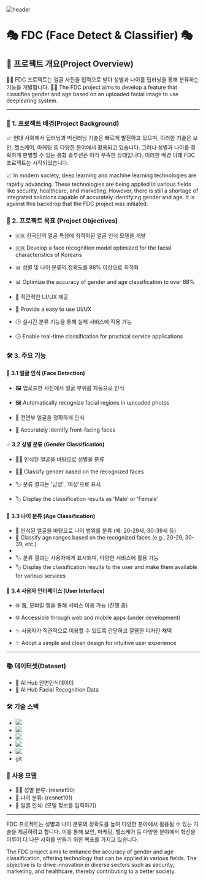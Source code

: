 ![header](https://capsule-render.vercel.app/api?&height=200&type=waving&text=TJE_3rd_project-2)
# 🎭 FDC (Face Detect & Classifier) 🎭

## 🌟 프로젝트 개요(Project Overview)

👩👨 FDC 프로젝트는 얼굴 사진을 입력으로 받아 성별과 나이를 딥러닝을 통해 분류하는 기능을 개발합니다.
👩👨 The FDC project aims to develop a feature that classifies gender and age based on an uploaded facial image to use deeplearing system.

---

### 📌 1. 프로젝트 배경(Project Background)

📈 현대 사회에서 딥러닝과 머신러닝 기술은 빠르게 발전하고 있으며, 이러한 기술은 보안, 헬스케어, 마케팅 등 다양한 분야에서 활용되고 있습니다. 그러나 성별과 나이를 정확하게 판별할 수 있는 통합 솔루션은 아직 부족한 상태입니다. 이러한 배경 아래 FDC 프로젝트는 시작되었습니다.

📈 In modern society, deep learning and machine learning technologies are rapidly advancing. These technologies are being applied in various fields like security, healthcare, and marketing. However, there is still a shortage of integrated solutions capable of accurately identifying gender and age. It is against this backdrop that the FDC project was initiated.

### 🎯 2. 프로젝트 목표 (Project Objectives)

- 🇰🇷 한국인의 얼굴 특성에 최적화된 얼굴 인식 모델을 개발
- 🇰🇷 Develop a face recognition model optimized for the facial characteristics of Koreans

- 📊 성별 및 나이 분류의 정확도를 88% 이상으로 최적화
- 📊 Optimize the accuracy of gender and age classification to over 88%

- 🎨 직관적인 UI/UX 제공
- 🎨 Provide a easy to use UI/UX
  
- 🕒 실시간 분류 기능을 통해 실제 서비스에 적용 가능
- 🕒 Enable real-time classification for practical service applications

### 🛠️ 3. 주요 기능

#### 🧑 3.1 얼굴 인식 (Face Detection)

- 🖼️ 업로드한 사진에서 얼굴 부위를 자동으로 인식
- 🖼️ Automatically recognize facial regions in uploaded photos

- 📸 전면부 얼굴을 정확하게 인식
- 📸 Accurately identify front-facing faces

#### ♂️ 3.2 성별 분류 (Gender Classification)

- 👱‍♂️ 인식된 얼굴을 바탕으로 성별을 분류
- 👱‍♂️ Classify gender based on the recognized faces
  
- 🏷️ 분류 결과는 '남성', '여성'으로 표시
- 🏷️ Display the classification results as 'Male' or 'Female'

#### 📅 3.3 나이 분류 (Age Classification)

- 🧓 인식된 얼굴을 바탕으로 나이 범위를 분류 (예: 20-29세, 30-39세 등)
- 🧓 Classify age ranges based on the recognized faces (e.g., 20-29, 30-39, etc.)
- 
- 🏷️ 분류 결과는 사용자에게 표시되며, 다양한 서비스에 활용 가능
- 🏷️ Display the classification results to the user and make them available for various services

#### 📱 3.4 사용자 인터페이스 (User Interface)

- 🌐 웹, 모바일 앱을 통해 서비스 이용 가능 (진행 중)
- 🌐 Accessible through web and mobile apps (under development)

- ✨ 사용자가 직관적으로 이용할 수 있도록 간단하고 깔끔한 디자인 채택
- ✨ Adopt a simple and clean design for intuitive user experience


---

### 📚 데이터셋(Dataset)

- 🤖 AI Hub 안면인식데이터
- 🤖 AI Hub Facial Recognition Data

### 🛠️ 기술 스택

- <img src="https://img.shields.io/badge/Python-3776AB?style=for-the-badge&logo=Python&logoColor=white">
- <img src="https://img.shields.io/badge/Django-092E20?style=for-the-badge&logo=Django&logoColor=white">
- <img src="https://img.shields.io/badge/Pytorch-EE4C2C?style=for-the-badge&logo=Pytorch&logoColor=white">
- <img src="https://img.shields.io/badge/GitHub-181717?style=for-the-badge&logo=GitHub&logoColor=white">
- <img src="https://img.shields.io/badge/Jupyter-F37626?style=for-the-badge&logo=Jupyter&logoColor=white">
- git
  
### 📄 사용 모델

- 👱‍♂️ 성별 분류: (resnet50)
- 🧓 나이 분류: (resnet101)
- 🧑 얼굴 인식: (모델 정보를 입력하기)

---

FDC 프로젝트는 성별과 나이 분류의 정확도를 높여 다양한 분야에서 활용될 수 있는 기술을 제공하려고 합니다. 이를 통해 보안, 마케팅, 헬스케어 등 다양한 분야에서 혁신을 이루어 더 나은 사회를 만들기 위한 목표를 가지고 있습니다.

The FDC project aims to enhance the accuracy of gender and age classification, offering technology that can be applied in various fields. The objective is to drive innovation in diverse sectors such as security, marketing, and healthcare, thereby contributing to a better society.


